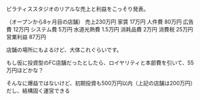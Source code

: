 ピラティススタジオのリアルな売上と利益をこっそり発表。

（オープンから8ヶ月目の店舗）
売上230万円
家賃 17万円
人件費 80万円
広告費 12万円
システム費 5万円
水道光熱費 1.5万円
消耗品費 2万円
消費税 25万円
営業利益 87万円

店舗の場所にもよるけど、大体これぐらいです。

もし仮に投資型のFC店舗だったとしたら、ロイヤリティと本部費を引いて、55万円ほどかな？

そんなに爆益ではないけど、初期投資も500万円以内（上記の店舗は200万円）だし、結構固く運営できる
